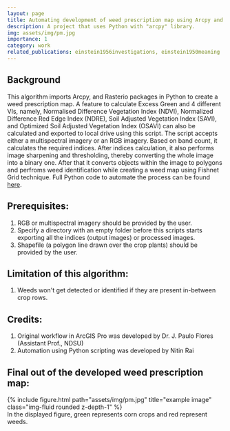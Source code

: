 ```yaml
---
layout: page
title: Automating development of weed prescription map using Arcpy and Python
description: A project that uses Python with "arcpy" library.
img: assets/img/pm.jpg
importance: 1
category: work
related_publications: einstein1956investigations, einstein1950meaning
---
```


## Background

This algorithm imports Arcpy, and Rasterio packages in Python to create a weed prescription map. A feature to calculate Excess Green and 4 different VIs, namely, Normalised Difference Vegetation Index (NDVI), Normalized Difference Red Edge Index (NDRE), Soil Adjusted Vegetation Index (SAVI), and Optimized Soil Adjusted Vegetation Index (OSAVI) can also be calculated and exported to local drive using this script. The script accepts either a multispectral imagery or an RGB imagery. Based on band count, it calculates the required indices. After indices calculation, it also performs image sharpening and thresholding, thereby converting the whole image into a binary one. After that it converts objects within the image to polygons and perfroms weed identification while creating a weed map using Fishnet Grid technique. Full Python code to automate the process can be found [here](https://github.com/nitin-dominic/Automating-development-of-weed-prescription-map-using-Arcpy-and-Python/blob/main/WeedMappingScript.py).

## Prerequisites:

1. RGB or multispectral imagery should be provided by the user.
2. Specify a directory with an empty folder before this scripts starts exporting all the indices (output images) or processed images.
3. Shapefile (a polygon line drawn over the crop plants) should be provided by the user.

## Limitation of this algorithm:

1. Weeds won't get detected or identified if they are present in-between crop rows.

## Credits:

1. Original workflow in ArcGIS Pro was developed by Dr. J. Paulo Flores (Assistant Prof., NDSU)
2. Automation using Python scripting was developed by Nitin Rai

## Final out of the developed weed prescription map: 

</div>
<div class="row">
    <div class="col-sm mt-3 mt-md-0">
        {% include figure.html path="assets/img/pm.jpg" title="example image" class="img-fluid rounded z-depth-1" %}
    </div>
</div>
<div class="caption">
    In the displayed figure, green represents corn crops and red represent weeds.
</div>
